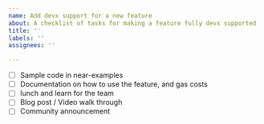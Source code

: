 ```yaml
---
name: Add devx support for a new feature
about: A checklist of tasks for making a feature fully devx supported
title: ''
labels: ''
assignees: ''

---
```


- [ ] Sample code in near-examples
- [ ] Documentation on how to use the feature, and gas costs
- [ ] lunch and learn for the team
- [ ] Blog post / Video walk through
- [ ] Community announcement
